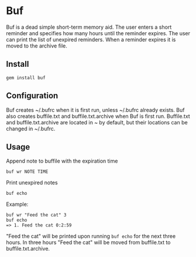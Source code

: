# Buf

Buf is a dead simple short-term memory aid. The user enters a short reminder and specifies how many hours until the reminder expires. The user can print the list of unexpired reminders. When a reminder expires it is moved to the archive file.

## Install

```
gem install buf
```

## Configuration

Buf creates ~/.bufrc when it is first run, unless ~/.bufrc already exists. Buf also creates buffile.txt and buffile.txt.archive when Buf is first run. Buffile.txt and buffile.txt.archive are located in ~ by default, but their locations can be changed in ~/.bufrc.

## Usage

Append note to buffile with the expiration time

```
buf wr NOTE TIME
```

Print unexpired notes

```
buf echo
```

Example:

```
buf wr "Feed the cat" 3
buf echo
=> 1. Feed the cat 0:2:59
```

"Feed the cat" will be printed upon running `buf echo` for the next three hours. In three hours "Feed the cat" will be moved from buffile.txt to buffile.txt.archive.
